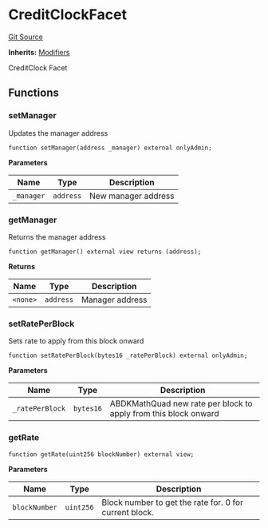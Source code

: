 # CreditClockFacet
[Git Source](https://github.com/ubiquity/ubiquity-dollar/blob/ffeaddd1fd1406665ab0a20ce038bfd2170d6f36/src/dollar/facets/CreditClockFacet.sol)

**Inherits:**
[Modifiers](/src/dollar/libraries/LibAppStorage.sol/contract.Modifiers.md)

CreditClock Facet


## Functions
### setManager

Updates the manager address


```solidity
function setManager(address _manager) external onlyAdmin;
```
**Parameters**

|Name|Type|Description|
|----|----|-----------|
|`_manager`|`address`|New manager address|


### getManager

Returns the manager address


```solidity
function getManager() external view returns (address);
```
**Returns**

|Name|Type|Description|
|----|----|-----------|
|`<none>`|`address`|Manager address|


### setRatePerBlock

Sets rate to apply from this block onward


```solidity
function setRatePerBlock(bytes16 _ratePerBlock) external onlyAdmin;
```
**Parameters**

|Name|Type|Description|
|----|----|-----------|
|`_ratePerBlock`|`bytes16`|ABDKMathQuad new rate per block to apply from this block onward|


### getRate


```solidity
function getRate(uint256 blockNumber) external view;
```
**Parameters**

|Name|Type|Description|
|----|----|-----------|
|`blockNumber`|`uint256`|Block number to get the rate for. 0 for current block.|


